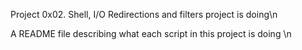 Project 0x02. Shell, I/O Redirections and filters project is doing\n

A README file describing what each script in this project is doing \n
